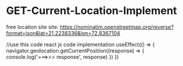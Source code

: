 # GET-Current-Location-Implement


free location site
site: https://nominatim.openstreetmap.org/reverse?format=json&lat=21.2238336&lon=72.8367104


//use this code
react js code implementation
useEffect(() => {
navigator.geolocation.getCurrentPosition((response) => {
    console.log('===>>> response', response)
})
})
